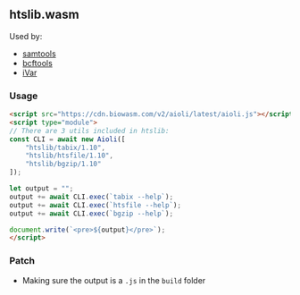 ## htslib.wasm

Used by:
* [samtools](../samtools/)
* [bcftools](../bcftools/)
* [iVar](../ivar)

### Usage

```html
<script src="https://cdn.biowasm.com/v2/aioli/latest/aioli.js"></script>
<script type="module">
// There are 3 utils included in htslib:
const CLI = await new Aioli([
	"htslib/tabix/1.10",
	"htslib/htsfile/1.10",
	"htslib/bgzip/1.10"
]);

let output = "";
output += await CLI.exec(`tabix --help`);
output += await CLI.exec(`htsfile --help`);
output += await CLI.exec(`bgzip --help`);

document.write(`<pre>${output}</pre>`);
</script>
```

### Patch
- Making sure the output is a `.js` in the `build` folder

